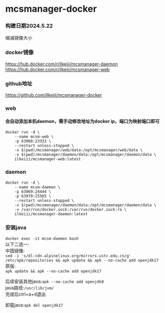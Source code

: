 # mcsmanager-docker

### 构建日期2024.5.22
缩减镜像大小

### docker镜像
https://hub.docker.com/r/ilkeiii/mcsmanager-daemon   
https://hub.docker.com/r/ilkeiii/mcsmanager-web
### github地址
https://github.com/ilkeiii/mcsmanager-docker


### web
#### 会自动添加本机daemon，需手动修改地址为docker ip，端口为映射端口即可
```
docker run -d \
    --name mcsm-web \
    -p 63068:23333 \
    --restart unless-stopped \
    -v $(pwd)/mcsmanager/web/data:/opt/mcsmanager/web/data \
    -v $(pwd)/mcsmanager/daemon/data:/opt/mcsmanager/daemon/data \
    ilkeiii/mcsmanager-web:latest
```
### daemon

```
docker run -d \
    --name mcsm-daemon \
    -p 63069:24444 \
    -p 63070:25565 \
    --restart unless-stopped \
    -v $(pwd)/mcsmanager/daemon/data:/opt/mcsmanager/daemon/data \
    -v /var/run/docker.sock:/var/run/docker.sock:ro \
    ilkeiii/mcsmanager-daemon:latest
```


### 安装java
```docker exec -it mcsm-daemon bash```   
以下二选一:   
中国镜像:   
```sed -i 's/dl-cdn.alpinelinux.org/mirrors.ustc.edu.cn/g' /etc/apk/repositories && apk update && apk --no-cache add openjdk17```   
原版:   
```apk update && apk --no-cache add openjdk17```   

后续安装其他java:```apk --no-cache add openjdk8```   
java路径:```/usr/lib/jvm/```   
完成后ctrl+a+d退出   

卸载java:```apk del openjdk17```